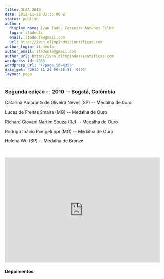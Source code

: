 ```yaml
---
title: OLAA 2010
date: 2012-11-26 03:35:00 Z
status: publish
author:
  display_name: Ivan Tadeu Ferreira Antunes Filho
  login: itadeufa
  email: itadeufa@gmail.com
  url: http://ivan.olimpiadascientificas.com
author_login: itadeufa
author_email: itadeufa@gmail.com
author_url: http://ivan.olimpiadascientificas.com
wordpress_id: 4356
wordpress_url: "/?page_id=4356"
date_gmt: '2012-11-26 00:35:35 -0500'
layout: page
---
```


### Segunda edição -- 2010 -- Bogotá, Colômbia

  
Catarina Amarante de Oliveira Neves (SP) --&nbsp;Medalha de Ouro

 Lucas de Freitas Smaira (MG) -- Medalha de Ouro

Richard Giovani Martim Souza (RJ) -- Medalha de Ouro

Rodrigo Inácio Pomgeluppi (MG) -- Medalha de Ouro

Helena Wu (SP) -- Medalha de Bronze

 

<iframe src="https://www.facebook.com/plugins/post.php?href=https%3A%2F%2Fwww.facebook.com%2FOlimpiadasCientificas%2Fphotos%2Fa.484459788252374%2F484460244918995%2F%3Ftype%3D3&width=500" width="500" height="338" style="border:none;overflow:hidden" scrolling="no" frameborder="0" allowTransparency="true" allow="encrypted-media"></iframe>

#### Depoimentos



 
